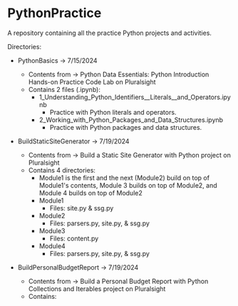 # PythonPractice
A repository containing all the practice Python projects and activities.

Directories:
- PythonBasics -> 7/15/2024
    - Contents from -> Python Data Essentials: Python Introduction Hands-on Practice Code Lab on Pluralsight
    - Contains 2 files (.ipynb):
        - 1_Understanding_Python_Identifiers__Literals__and_Operators.ipynb
            - Practice with Python literals and operators.
        - 2_Working_with_Python_Packages_and_Data_Structures.ipynb
            - Practice with Python packages and data structures.

- BuildStaticSiteGenerator -> 7/19/2024
    - Contents from -> Build a Static Site Generator with Python project on Pluralsight
    - Contains 4 directories:
        - Module1 is the first and the next (Module2) build on top of Module1's contents, Module 3 builds on top of Module2, and Module 4 builds on top of Module2
        - Module1
            - Files: site.py & ssg.py
        - Module2
            - Files: parsers.py, site.py, & ssg.py
        - Module3
            - Files: content.py
        - Module4
            - Files: parsers.py, site.py, & ssg.py

- BuildPersonalBudgetReport -> 7/19/2024
    - Contents from -> Build a Personal Budget Report with Python Collections and Iterables project on Pluralsight
    - Contains:
